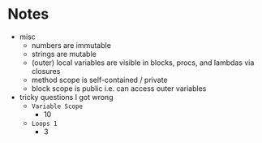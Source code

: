# Notes

- misc
  - numbers are immutable
  - strings are mutable
  - (outer) local variables are visible in blocks, procs, and lambdas via closures
  - method scope is self-contained / private
  - block scope is public i.e. can access outer variables
- tricky questions I got wrong
  - `Variable Scope`
    - 10
  - `Loops 1`
    - 3
